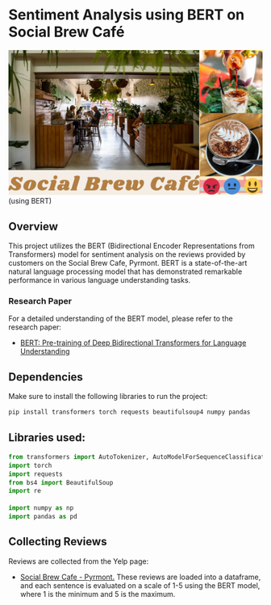 # Sentiment Analysis using BERT on Social Brew Café

![alt text](cover.png)
(using BERT)

## Overview

This project utilizes the BERT (Bidirectional Encoder Representations from Transformers) model for sentiment analysis on the reviews provided by customers on the Social Brew Cafe, Pyrmont. BERT is a state-of-the-art natural language processing model that has demonstrated remarkable performance in various language understanding tasks.

### Research Paper
For a detailed understanding of the BERT model, please refer to the research paper:
- [BERT: Pre-training of Deep Bidirectional Transformers for Language Understanding](https://arxiv.org/abs/1810.04805)

## Dependencies

Make sure to install the following libraries to run the project:

```bash
pip install transformers torch requests beautifulsoup4 numpy pandas
```


## Libraries used:
```python
from transformers import AutoTokenizer, AutoModelForSequenceClassification
import torch
import requests
from bs4 import BeautifulSoup
import re

import numpy as np
import pandas as pd
```

## Collecting Reviews

Reviews are collected from the Yelp page: 
- [ Social Brew Cafe - Pyrmont.](https://www.yelp.com/biz/social-brew-cafe-pyrmont) These reviews are loaded into a dataframe, and each sentence is evaluated on a scale of 1-5 using the BERT model, where 1 is the minimum and 5 is the maximum.

